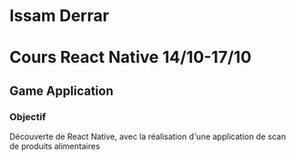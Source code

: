 Issam Derrar
===

# Cours React Native 14/10-17/10

## Game Application

### Objectif

Découverte de React Native, avec la réalisation d'une application de scan de produits alimentaires







